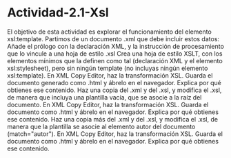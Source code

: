 # Actividad-2.1-Xsl
El objetivo de esta actividad es explorar el funcionamiento del elemento xsl:template. Partimos de un documento .xml que debe incluir estos datos:
Añade el prólogo con la declaración XML, y la instrucción de procesamiento que lo vincule a una hoja de estilo .xsl
Crea una hoja de estilo XSLT, con los elementos mínimos que la definen como tal (declaración XML y el elemento xsl:stylesheet), pero sin ningún template (no incluyas ningún elemento xsl:template). En XML Copy Editor, haz la transformación XSL. Guarda el documento generado como .html y ábrelo en el navegador. Explica por qué obtienes ese contenido.
Haz una copia del .xml y del .xsl, y modifica el .xsl, de manera que incluya una plantilla vacía, que se asocie a la raíz del documento. En XML Copy Editor, haz la transformación XSL. Guarda el documento como .html y ábrelo en el navegador. Explica por qué obtienes ese contenido.
Haz una copia más del .xml y del .xsl, y modifica el .xsl, de manera que la plantilla se asocie al elemento autor del documento (match="autor"). En XML Copy Editor, haz la transformación XSL. Guarda el documento como .html y ábrelo en el navegador. Explica por qué obtienes ese contenido.
